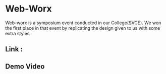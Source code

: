 # Web-Worx

Web-worx is a symposium event conducted in our College(SVCE). We won the first place in that event by replicating the design given to us with some extra styles.

## Link : <a href="https://praveen-pandian.github.io/Web-Worx/"></a>

## Demo Video

